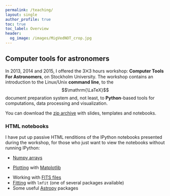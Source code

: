 ```yaml
---
permalink: /teaching/ 
layout: single
author_profile: true
toc: true
toc_label: Overview
header:
  og_image: /images/MigVedNOT_crop.jpg 
---
```


## Computer tools for astronomers 

In 2013, 2014 and 2015, I offered the 3⨉3 hours workshop: **Computer Tools For
Astronomers**, on Stockholm University. The workshop contains an introduction
to the Linux/Unix **command line**, to the $$\mathrm{\LaTeX}$$ document preparation
system and, not least, to **Python**-based tools for computations, data
processing and visualization.

You can download the [zip archive] with slides, templates and notebooks.


### HTML notebooks

I have put up passive HTML renditions of the IPython notebooks presented during the workshop, for those who just want to view the notebooks without running IPython:

+ [Numpy arrays]
* [Plotting] with [Matplotlib]
+ Working with [FITS files]
+ [Fitting] with `lmfit` (one of several packages available)
+ Some useful [Astropy] packages



[zip archive]: ./tools-package.zip
[Numpy arrays]: http://nbviewer.ipython.org/urls/ttt.astro.su.se/~trive/teaching/tools-package/NumpyArrays.ipynb
[Plotting]: http://nbviewer.ipython.org/urls/ttt.astro.su.se/~trive/teaching/tools-package/PlottingWithMatplotlib.ipynb
[FITS files]: http://nbviewer.ipython.org/urls/ttt.astro.su.se/~trive/teaching/tools-package/FITSguide.ipynb
[Fitting]: http://nbviewer.ipython.org/urls/ttt.astro.su.se/~trive/teaching/tools-package/Fitting.ipynb
[Astropy]: http://nbviewer.ipython.org/urls/ttt.astro.su.se/~trive/teaching/tools-package/Astropy-intro.ipynb
[Matplotlib]: https://matplotlib.org/
